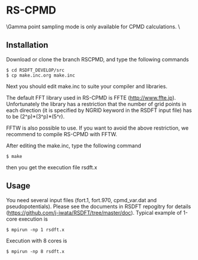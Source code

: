 # RS-CPMD

\Gamma point sampling mode is only available for CPMD calculations.
\
## Installation
Download or clone the branch RSCPMD, and type the following commands
```
$ cd RSDFT_DEVELOP/src
$ cp make.inc.org make.inc
```
Next you should edit make.inc to suite your compiler and libraries.

The default FFT library used in RS-CPMD is FFTE (http://www.ffte.jp). Unfortunately the library has a restriction that the number of grid points in each direction (it is specified by NGRID keyword in the RSDFT input file) has to be (2^p)\*(3^p)\*(5^r).

FFTW is also possible to use. If you want to avoid the above restriction, we recommend to compile RS-CPMD with FFTW.

After editing the make.inc, type the following command
```
$ make
```
then you get the execution file rsdft.x

## Usage
You need several input files (fort.1, fort.970, cpmd_var.dat and pseudopotentials). Please see the documents in RSDFT repogitry for details
(https://github.com/j-iwata/RSDFT/tree/master/doc). Typical example of 1-core execution is
```
$ mpirun -np 1 rsdft.x
```
Execution with 8 cores is
```
$ mpirun -np 8 rsdft.x
```
